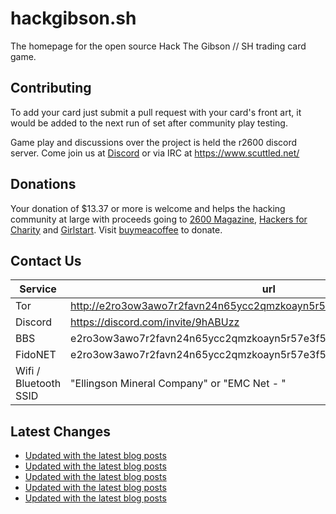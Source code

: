# hackgibson.sh
The homepage for the open source Hack The Gibson // SH trading card game.


## Contributing

To add your card just submit a pull request with your card's front art, it would be added to the next run of set after community play testing.

Game play and discussions over the project is held the r2600 discord server. Come join us at [Discord](https://discord.com/invite/9hABUzz) or via IRC at https://www.scuttled.net/


## Donations

Your donation of $13.37 or more is welcome and helps the hacking community at large with proceeds going to [2600 Magazine](https://2600.com/), [Hackers for Charity](https://hackersforcharity.org) and [Girlstart](https://girlstart.org).  Visit [buymeacoffee](https://www.buymeacoffee.com/hackgibson.sh) to donate.


## Contact Us

Service | url
-|-
Tor | http://e2ro3ow3awo7r2favn24n65ycc2qmzkoayn5r57e3f56nvjwdcgg32ad.onion
Discord | https://discord.com/invite/9hABUzz
BBS | e2ro3ow3awo7r2favn24n65ycc2qmzkoayn5r57e3f56nvjwdcgg32ad.onion:23
FidoNET | e2ro3ow3awo7r2favn24n65ycc2qmzkoayn5r57e3f56nvjwdcgg32ad.onion:24554
Wifi / Bluetooth SSID | "Ellingson Mineral Company" or "EMC Net - <fidonet address>"

## Latest Changes
<!-- BLOG-POST-LIST:START -->
- [Updated with the latest blog posts](https://github.com/DFW2600/hackgibson.sh/commit/04cc1856f29285b433a36bc6074c99fd98b49a23)
- [Updated with the latest blog posts](https://github.com/DFW2600/hackgibson.sh/commit/dc862cbc845e6a61eb8070213d94a56d000ee30d)
- [Updated with the latest blog posts](https://github.com/DFW2600/hackgibson.sh/commit/eebcc37f235c3bfcdeb50d33baccdbf8fe2fc640)
- [Updated with the latest blog posts](https://github.com/DFW2600/hackgibson.sh/commit/308e0099b1c6804817299261a3d4bf17b3bd82a5)
- [Updated with the latest blog posts](https://github.com/DFW2600/hackgibson.sh/commit/18d9b6498de7735af45b1a9beb1eb4014120c65e)
<!-- BLOG-POST-LIST:END -->
